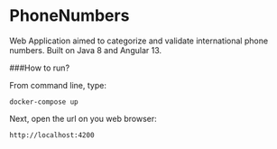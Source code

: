 # PhoneNumbers

Web Application aimed to categorize and validate international phone numbers. Built on Java 8 and Angular 13.

###How to run?

From command line, type:

	docker-compose up

Next, open the url on you web browser:

	http://localhost:4200
